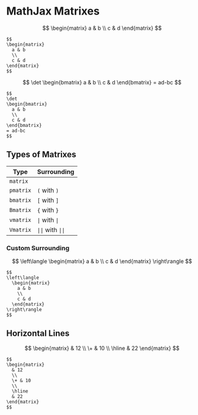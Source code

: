 # MathJax Matrixes

$$
\begin{matrix}
a & b
\\
c & d
\end{matrix}
$$

```
$$
\begin{matrix}
  a & b
  \\
  c & d
\end{matrix}
$$
```

$$
\det
\begin{bmatrix}
a & b
\\
c & d
\end{bmatrix}
= ad-bc
$$

```
$$
\det
\begin{bmatrix}
  a & b
  \\
  c & d
\end{bmatrix}
= ad-bc
$$
```

## Types of Matrixes

| Type | Surrounding |
|--|--|
|`matrix`| |
|`pmatrix`|`(` with `)`|
|`bmatrix`|`[` with `]`|
|`Bmatrix`|`{` with `}`|
|`vmatrix`|`\|` with `\|`|
| `Vmatrix` | `\|\|` with `\|\|` |

### Custom Surrounding

$$
\left\langle
\begin{matrix}
a & b
\\
c & d
\end{matrix}
\right\rangle
$$

```
$$
\left\langle
  \begin{matrix}
    a & b
    \\
    c & d
  \end{matrix}
\right\rangle
$$
```

## Horizontal Lines

$$
\begin{matrix}
& 12
\\
\+ & 10
\\
\hline
& 22
\end{matrix}
$$

```
$$
\begin{matrix}
  & 12
  \\
  \+ & 10
  \\
  \hline
  & 22
\end{matrix}
$$
```
